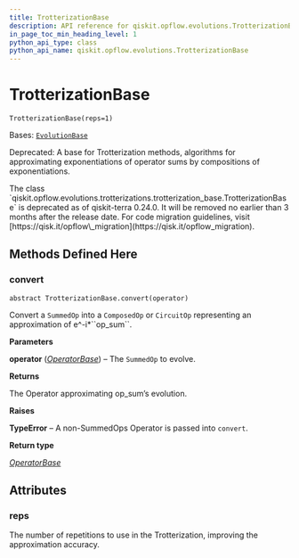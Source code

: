 ```yaml
---
title: TrotterizationBase
description: API reference for qiskit.opflow.evolutions.TrotterizationBase
in_page_toc_min_heading_level: 1
python_api_type: class
python_api_name: qiskit.opflow.evolutions.TrotterizationBase
---
```


# TrotterizationBase

<span id="qiskit.opflow.evolutions.TrotterizationBase" />

`TrotterizationBase(reps=1)`

Bases: [`EvolutionBase`](qiskit.opflow.evolutions.EvolutionBase "qiskit.opflow.evolutions.evolution_base.EvolutionBase")

Deprecated: A base for Trotterization methods, algorithms for approximating exponentiations of operator sums by compositions of exponentiations.

<Admonition title="Deprecated since version 0.24.0" type="danger">
  The class `qiskit.opflow.evolutions.trotterizations.trotterization_base.TrotterizationBase` is deprecated as of qiskit-terra 0.24.0. It will be removed no earlier than 3 months after the release date. For code migration guidelines, visit [https://qisk.it/opflow\_migration](https://qisk.it/opflow_migration).
</Admonition>

## Methods Defined Here

<span id="qiskit-opflow-evolutions-trotterizationbase-convert" />

### convert

<span id="qiskit.opflow.evolutions.TrotterizationBase.convert" />

`abstract TrotterizationBase.convert(operator)`

Convert a `SummedOp` into a `ComposedOp` or `CircuitOp` representing an approximation of e^-i\*\`\`op\_sum\`\`.

**Parameters**

**operator** ([*OperatorBase*](qiskit.opflow.OperatorBase "qiskit.opflow.operator_base.OperatorBase")) – The `SummedOp` to evolve.

**Returns**

The Operator approximating op\_sum’s evolution.

**Raises**

**TypeError** – A non-SummedOps Operator is passed into `convert`.

**Return type**

[*OperatorBase*](qiskit.opflow.OperatorBase "qiskit.opflow.operator_base.OperatorBase")

## Attributes

<span id="qiskit.opflow.evolutions.TrotterizationBase.reps" />

### reps

The number of repetitions to use in the Trotterization, improving the approximation accuracy.

